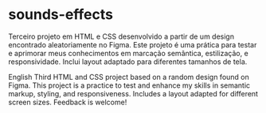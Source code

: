 # sounds-effects
Terceiro projeto em HTML e CSS desenvolvido a partir de um design encontrado aleatoriamente no Figma. Este projeto é uma prática para testar e aprimorar meus conhecimentos em marcação semântica, estilização, e responsividade. Inclui layout adaptado para diferentes tamanhos de tela.

English
Third HTML and CSS project based on a random design found on Figma. This project is a practice to test and enhance my skills in semantic markup, styling, and responsiveness. Includes a layout adapted for different screen sizes. Feedback is welcome!
